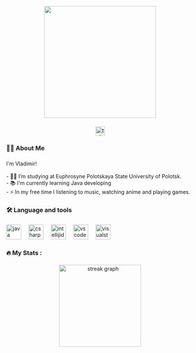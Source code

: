 <div align="center">
  <img height="300" src="https://media1.tenor.com/m/6us3et_6HDoAAAAC/hello-there-hi-there.gif"  />
</div>

###

<div align="center">
  <a href="https://t.me/V01aN" target="_blank">
    <img src="https://img.shields.io/static/v1?message=Telegram&logo=telegram&label=&color=2CA5E0&logoColor=white&labelColor=&style=for-the-badge" height="25" alt="telegram logo"  />
  </a>
</div>

###

<h3 align="left">👩‍💻  About Me</h3>

###

<p align="left">I'm Vladimir!<br><br>- 👨‍🎓 I’m studying at Euphrosyne Polotskaya State University of Polotsk.<br>- 📚 I'm currently learning Java developing<br>- ⚡ In my free time I listening to music, watching anime and playing games.</p>

###

<h3 align="left">🛠 Language and tools</h3>

###

<div align="left">
  <img src="https://skillicons.dev/icons?i=java" height="40" alt="java logo"  />
  <img width="12" />
  <img src="https://skillicons.dev/icons?i=cs" height="40" alt="csharp logo"  />
  <img width="12" />
  <img src="https://skillicons.dev/icons?i=idea" height="40" alt="intellijidea logo"  />
  <img width="12" />
  <img src="https://skillicons.dev/icons?i=vscode" height="40" alt="vscode logo"  />
  <img width="12" />
  <img src="https://skillicons.dev/icons?i=visualstudio" height="40" alt="visualstudio logo"  />
</div>

###

<h3 align="left">🔥   My Stats :</h3>

###

<div align="center">
  <img src="https://streak-stats.demolab.com?user=V01aN&locale=en&mode=daily&theme=dark&hide_border=false&border_radius=5&order=3" height="220" alt="streak graph"  />
</div>

###
